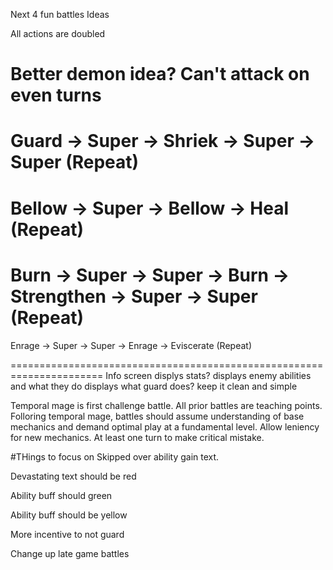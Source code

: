 Next 4 fun battles
Ideas

All actions are doubled


Better demon idea?
Can't attack on even turns
===============
Guard -> Super -> Shriek -> Super -> Super (Repeat)
===============
Bellow -> Super -> Bellow -> Heal (Repeat)
==============
Burn -> Super -> Super -> Burn -> Strengthen -> Super -> Super (Repeat)
==============
Enrage -> Super -> Super -> Enrage -> Eviscerate (Repeat)

======================================================================
Info screen
    displys stats?
    displays enemy abilities and what they do
    displays what guard does?
    keep it clean and simple

Temporal mage is first challenge battle. All prior battles are teaching points.
Folloring temporal mage, battles should assume understanding of base mechanics and demand optimal play at a fundamental level. Allow leniency for new mechanics. At least one turn to make critical mistake.

#THings to focus on
Skipped over ability gain text.

Devastating text should be red

Ability buff should green

Ability buff should be yellow

More incentive to not guard

Change up late game battles
